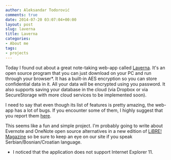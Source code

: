```yaml
---
author: Aleksandar Todorović
comments: true
date: 2014-07-20 03:07:04+00:00
layout: post
slug: laverna
title: Laverna
categories:
- About me
tags:
- projects
---
```


Today I found out about a great note-taking web-app called [Laverna](https://github.com/Laverna/laverna). It's an open source program that you can just download on your PC and run through your browser*. It has a built-in AES encryption so you can store confidential data in it. All your data will be encrypted using you password. It also supports saving your database in the cloud (via Dropbox or via SecureStorage with more cloud services to be implemented soon).

I need to say that even though its list of features is pretty amazing, the web-app has a lot of bugs. If you encounter some of them, I highly suggest that you report them [here](https://github.com/Laverna/laverna/issues).

This seems like a fun and simple project. I'm probably going to write about Evernote and OneNote open source alternatives in a new edition of [LiBRE! Magazine](http://libre.lugons.org/) so be sure to keep an eye on our site if you speak Serbian/Bosnian/Croatian language.

* I noticed that the application does not support Internet Explorer 11.
